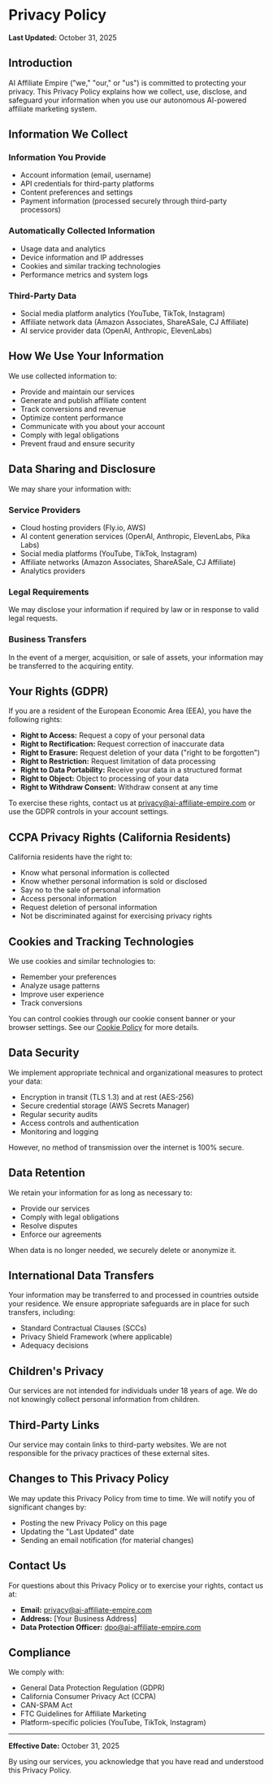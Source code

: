 # Privacy Policy

**Last Updated:** October 31, 2025

## Introduction

AI Affiliate Empire ("we," "our," or "us") is committed to protecting your privacy. This Privacy Policy explains how we collect, use, disclose, and safeguard your information when you use our autonomous AI-powered affiliate marketing system.

## Information We Collect

### Information You Provide
- Account information (email, username)
- API credentials for third-party platforms
- Content preferences and settings
- Payment information (processed securely through third-party processors)

### Automatically Collected Information
- Usage data and analytics
- Device information and IP addresses
- Cookies and similar tracking technologies
- Performance metrics and system logs

### Third-Party Data
- Social media platform analytics (YouTube, TikTok, Instagram)
- Affiliate network data (Amazon Associates, ShareASale, CJ Affiliate)
- AI service provider data (OpenAI, Anthropic, ElevenLabs)

## How We Use Your Information

We use collected information to:
- Provide and maintain our services
- Generate and publish affiliate content
- Track conversions and revenue
- Optimize content performance
- Communicate with you about your account
- Comply with legal obligations
- Prevent fraud and ensure security

## Data Sharing and Disclosure

We may share your information with:

### Service Providers
- Cloud hosting providers (Fly.io, AWS)
- AI content generation services (OpenAI, Anthropic, ElevenLabs, Pika Labs)
- Social media platforms (YouTube, TikTok, Instagram)
- Affiliate networks (Amazon Associates, ShareASale, CJ Affiliate)
- Analytics providers

### Legal Requirements
We may disclose your information if required by law or in response to valid legal requests.

### Business Transfers
In the event of a merger, acquisition, or sale of assets, your information may be transferred to the acquiring entity.

## Your Rights (GDPR)

If you are a resident of the European Economic Area (EEA), you have the following rights:

- **Right to Access:** Request a copy of your personal data
- **Right to Rectification:** Request correction of inaccurate data
- **Right to Erasure:** Request deletion of your data ("right to be forgotten")
- **Right to Restriction:** Request limitation of data processing
- **Right to Data Portability:** Receive your data in a structured format
- **Right to Object:** Object to processing of your data
- **Right to Withdraw Consent:** Withdraw consent at any time

To exercise these rights, contact us at privacy@ai-affiliate-empire.com or use the GDPR controls in your account settings.

## CCPA Privacy Rights (California Residents)

California residents have the right to:
- Know what personal information is collected
- Know whether personal information is sold or disclosed
- Say no to the sale of personal information
- Access personal information
- Request deletion of personal information
- Not be discriminated against for exercising privacy rights

## Cookies and Tracking Technologies

We use cookies and similar technologies to:
- Remember your preferences
- Analyze usage patterns
- Improve user experience
- Track conversions

You can control cookies through our cookie consent banner or your browser settings. See our [Cookie Policy](/cookie-policy) for more details.

## Data Security

We implement appropriate technical and organizational measures to protect your data:
- Encryption in transit (TLS 1.3) and at rest (AES-256)
- Secure credential storage (AWS Secrets Manager)
- Regular security audits
- Access controls and authentication
- Monitoring and logging

However, no method of transmission over the internet is 100% secure.

## Data Retention

We retain your information for as long as necessary to:
- Provide our services
- Comply with legal obligations
- Resolve disputes
- Enforce our agreements

When data is no longer needed, we securely delete or anonymize it.

## International Data Transfers

Your information may be transferred to and processed in countries outside your residence. We ensure appropriate safeguards are in place for such transfers, including:
- Standard Contractual Clauses (SCCs)
- Privacy Shield Framework (where applicable)
- Adequacy decisions

## Children's Privacy

Our services are not intended for individuals under 18 years of age. We do not knowingly collect personal information from children.

## Third-Party Links

Our service may contain links to third-party websites. We are not responsible for the privacy practices of these external sites.

## Changes to This Privacy Policy

We may update this Privacy Policy from time to time. We will notify you of significant changes by:
- Posting the new Privacy Policy on this page
- Updating the "Last Updated" date
- Sending an email notification (for material changes)

## Contact Us

For questions about this Privacy Policy or to exercise your rights, contact us at:

- **Email:** privacy@ai-affiliate-empire.com
- **Address:** [Your Business Address]
- **Data Protection Officer:** dpo@ai-affiliate-empire.com

## Compliance

We comply with:
- General Data Protection Regulation (GDPR)
- California Consumer Privacy Act (CCPA)
- CAN-SPAM Act
- FTC Guidelines for Affiliate Marketing
- Platform-specific policies (YouTube, TikTok, Instagram)

---

**Effective Date:** October 31, 2025

By using our services, you acknowledge that you have read and understood this Privacy Policy.
